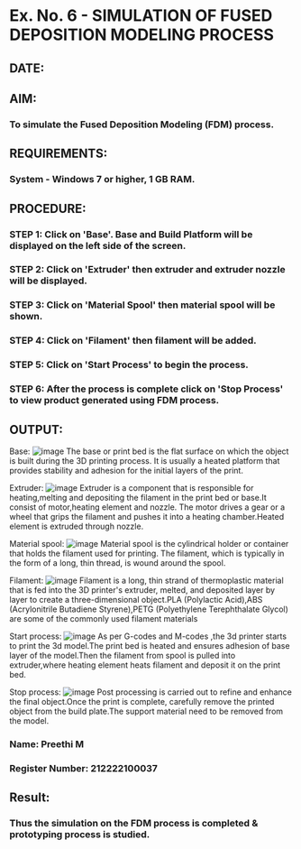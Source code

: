 # Ex. No. 6 - SIMULATION OF FUSED DEPOSITION MODELING PROCESS

## DATE: 
## AIM:
### To simulate the Fused Deposition Modeling (FDM) process.

## REQUIREMENTS:
### System - Windows 7 or higher, 1 GB RAM.

## PROCEDURE:
### STEP 1: Click on 'Base'. Base and Build Platform will be displayed on the left side of the screen.
### STEP 2: Click on 'Extruder' then extruder and extruder nozzle will be displayed.
### STEP 3: Click on 'Material Spool' then material spool will be shown.
### STEP 4: Click on 'Filament' then filament will be added.
### STEP 5: Click on 'Start Process' to begin the process.
### STEP 6: After the process is complete click on 'Stop Process' to view product generated using FDM process.

## OUTPUT:
Base:
![image](https://github.com/GitPreethiHub/Ex.-No---6.-SIMULATION-OF-FUSED-DEPOSITION-MODELING-PROCESS/assets/119475585/26e3f762-6915-4319-b379-584b4cebf844)
The base or print bed is the flat surface on which the object is built during the 3D printing process. It is usually a heated platform that provides stability and adhesion for the initial layers of the print.

Extruder:
![image](https://github.com/GitPreethiHub/Ex.-No---6.-SIMULATION-OF-FUSED-DEPOSITION-MODELING-PROCESS/assets/119475585/d42e5ba1-6f85-48a8-8666-55475ca1c095)
Extruder is a component that is responsible for heating,melting and depositing the filament in the print bed or base.It consist of motor,heating element and nozzle. The motor drives a gear or a wheel that grips the filament and pushes it into a heating chamber.Heated element is extruded through nozzle.

Material spool:
![image](https://github.com/GitPreethiHub/Ex.-No---6.-SIMULATION-OF-FUSED-DEPOSITION-MODELING-PROCESS/assets/119475585/493fa3bf-827d-4837-ac2f-506b12038f26)
Material spool is the cylindrical holder or container that holds the filament used for printing. The filament, which is typically in the form of a long, thin thread, is wound around the spool.

Filament:
![image](https://github.com/GitPreethiHub/Ex.-No---6.-SIMULATION-OF-FUSED-DEPOSITION-MODELING-PROCESS/assets/119475585/c323e37a-8f7d-4243-b109-a64c61dc371f)
Filament is a long, thin strand of thermoplastic material that is fed into the 3D printer's extruder, melted, and deposited layer by layer to create a three-dimensional object.PLA (Polylactic Acid),ABS (Acrylonitrile Butadiene Styrene),PETG (Polyethylene Terephthalate Glycol) are some of the commonly used filament materials

Start process:
![image](https://github.com/GitPreethiHub/Ex.-No---6.-SIMULATION-OF-FUSED-DEPOSITION-MODELING-PROCESS/assets/119475585/43357769-7f9f-4437-b368-80ebedeee057)
As per G-codes and M-codes ,the 3d printer starts to print the 3d model.The print bed is heated and ensures adhesion of base layer of the model.Then the filament from spool is pulled into extruder,where heating element heats filament and deposit it on the print bed.

Stop process:
![image](https://github.com/GitPreethiHub/Ex.-No---6.-SIMULATION-OF-FUSED-DEPOSITION-MODELING-PROCESS/assets/119475585/001ce897-3f3f-4bf4-8487-af9dfcb19108)
Post processing is carried out to refine and enhance the final object.Once the print is complete, carefully remove the printed object from the build plate.The support material need to be removed from the model.

### Name: Preethi M
### Register Number: 212222100037

## Result:
### Thus the simulation on the FDM process is completed & prototyping process is studied.
